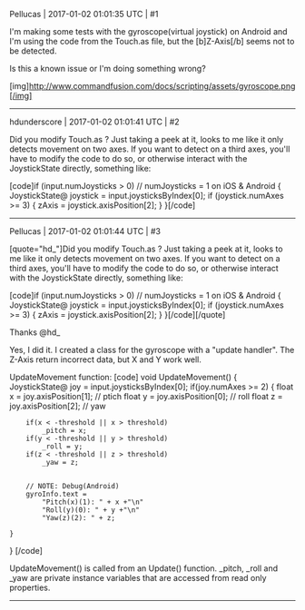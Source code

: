 Pellucas | 2017-01-02 01:01:35 UTC | #1

I'm making some tests with the gyroscope(virtual joystick) on Android and I'm using the code from the Touch.as file, but the [b]Z-Axis[/b] seems not to be detected.

Is this a known issue or I'm doing something wrong?


[img]http://www.commandfusion.com/docs/scripting/assets/gyroscope.png[/img]

-------------------------

hdunderscore | 2017-01-02 01:01:41 UTC | #2

Did you modify Touch.as ? Just taking a peek at it, looks to me like it only detects movement on two axes. If you want to detect on a third axes, you'll have to modify the code to do so, or otherwise interact with the JoystickState directly, something like:

[code]if (input.numJoysticks > 0) // numJoysticks = 1 on iOS & Android
{
    JoystickState@ joystick = input.joysticksByIndex[0];
    if (joystick.numAxes >= 3)
    {
        zAxis = joystick.axisPosition[2];
    }
}[/code]

-------------------------

Pellucas | 2017-01-02 01:01:44 UTC | #3

[quote="hd_"]Did you modify Touch.as ? Just taking a peek at it, looks to me like it only detects movement on two axes. If you want to detect on a third axes, you'll have to modify the code to do so, or otherwise interact with the JoystickState directly, something like:

[code]if (input.numJoysticks > 0) // numJoysticks = 1 on iOS & Android
{
    JoystickState@ joystick = input.joysticksByIndex[0];
    if (joystick.numAxes >= 3)
    {
        zAxis = joystick.axisPosition[2];
    }
}[/code][/quote]

Thanks @hd_

Yes, I did it. I created a class for the gyroscope with a "update handler". The Z-Axis return incorrect data, but X and Y work well. 


UpdateMovement function:
[code]
void UpdateMovement() {
	JoystickState@ joy = input.joysticksByIndex[0];
	if(joy.numAxes >= 2) {
		float x = joy.axisPosition[1]; 	// ptich
		float y = joy.axisPosition[0];	// roll
		float z = joy.axisPosition[2];	// yaw

		if(x < -threshold || x > threshold)
			_pitch = x;
		if(y < -threshold || y > threshold)
			_roll = y;
		if(z < -threshold || z > threshold)
			_yaw = z;


		// NOTE: Debug(Android)
		gyroInfo.text = 
			"Pitch(x)(1): " + x +"\n"
			"Roll(y)(0): " + y +"\n"
			"Yaw(z)(2): " + z;

	}
}
[/code]

UpdateMovement() is called from an Update() function.
_pitch, _roll and _yaw are private instance variables that are accessed from read only properties.

-------------------------

